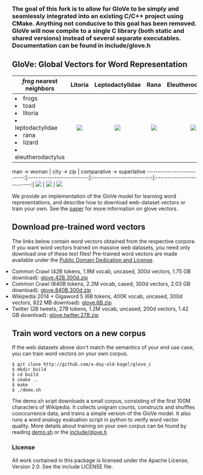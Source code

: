 ### The goal of this fork is to allow for GloVe to be simply and seamlessly integrated into an existing C/C++ project using CMake. Anything not conducive to this goal has been removed. GloVe will now compile to a single C library (both static and shared versions) instead of several separate executables. Documentation can be found in include/glove.h

## GloVe: Global Vectors for Word Representation

<em>frog</em> nearest neighbors | Litoria             |  Leptodactylidae | Rana | Eleutherodactylus
-------------------------|:-------------------------:|:-------------------------:|:-------------------------:|:-------------------------:|
<li> frogs <li> toad <li> litoria <li> leptodactylidae <li> rana <li> lizard <li> eleutherodactylus | ![](http://nlp.stanford.edu/projects/glove/images/litoria.jpg)  |  ![](http://nlp.stanford.edu/projects/glove/images/leptodactylidae.jpg) |  ![](http://nlp.stanford.edu/projects/glove/images/rana.jpg) |  ![](http://nlp.stanford.edu/projects/glove/images/eleutherodactylus.jpg)

man -> woman             |  city -> zip | comparative -> superlative
:-------------------------:|:-------------------------:|:-------------------------:|:-------------------------:|
![](http://nlp.stanford.edu/projects/glove/images/man_woman_small.jpg)  |   ![](http://nlp.stanford.edu/projects/glove/images/city_zip_small.jpg) |  ![](http://nlp.stanford.edu/projects/glove/images/comparative_superlative_small.jpg)

We provide an implementation of the GloVe model for learning word representations, and describe how to download web-dataset vectors or train your own. See the [paper](http://nlp.stanford.edu/pubs/glove.pdf) for more information on glove vectors.

## Download pre-trained word vectors
The links below contain word vectors obtained from the respective corpora. If you want word vectors trained on massive web datasets, you need only download one of these text files! Pre-trained word vectors are made available under the <a href="http://opendatacommons.org/licenses/pddl/">Public Domain Dedication and License</a>. 
<div class="entry">
<ul style="padding-left:0px; margin-top:0px; margin-bottom:0px">
  <li> Common Crawl (42B tokens, 1.9M vocab, uncased, 300d vectors, 1.75 GB download): <a href="http://nlp.stanford.edu/data/wordvecs/glove.42B.300d.zip">glove.42B.300d.zip</a> </li>
  <li> Common Crawl (840B tokens, 2.2M vocab, cased, 300d vectors, 2.03 GB download): <a href="http://nlp.stanford.edu/data/wordvecs/glove.840B.300d.zip">glove.840B.300d.zip</a> </li>
  <li> Wikipedia 2014 + Gigaword 5 (6B tokens, 400K vocab, uncased, 300d vectors, 822 MB download): <a href="http://nlp.stanford.edu/data/wordvecs/glove.6B.zip">glove.6B.zip</a> </li>
  <li> Twitter (2B tweets, 27B tokens, 1.2M vocab, uncased, 200d vectors, 1.42 GB download): <a href="http://nlp.stanford.edu/data/wordvecs/glove.twitter.27B.zip">glove.twitter.27B.zip</a>
</ul>
</div>

## Train word vectors on a new corpus
If the web datasets above don't match the semantics of your end use case, you can train word vectors on your own corpus.

    $ git clone http://github.com/a-day-old-bagel/glove_c
    $ mkdir build
    $ cd build
    $ cmake ..
    $ make
    $ ./demo.sh

The demo.sh scipt downloads a small corpus, consisting of the first 100M characters of Wikipedia. It collects unigram counts, constructs and shuffles cooccurrence data, and trains a simple version of the GloVe model. It also runs a word analogy evaluation script in python to verify word vector quality. More details about training on your own corpus can be found by reading [demo.sh](https://github.com/a-day-old-bagel/GloVe_C/blob/master/demo.sh) or the [include/glove.h](https://github.com/a-day-old-bagel/GloVe_C/tree/master/include)

### License
All work contained in this package is licensed under the Apache License, Version 2.0. See the include LICENSE file.
